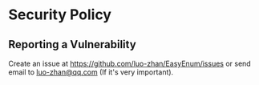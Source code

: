 # Security Policy


## Reporting a Vulnerability

  Create an issue at https://github.com/luo-zhan/EasyEnum/issues or send email to luo-zhan@qq.com (If it's very important).
